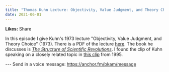 ```yaml
---
title: "Thomas Kuhn Lecture: Objectivity, Value Judgment, and Theory Choice (1973)"
date: 2021-06-01
---
```


**Likes:** Share

In this episode I give Kuhn's 1973 lecture "Objectivity, Value Judgment, and Theory Choice" (1973). There is a PDF of the lecture [here](http://joelvelasco.net/teaching/3330/kuhn-objectivity.pdf). The book he discusses is _[The Structure of Scientific Revolutions](https://amzn.to/34Cun7C)_. I found the clip of Kuhn speaking on a closely related topic in [this clip](https://amzn.to/34Cun7C) from 1995.

\--- Send in a voice message: https://anchor.fm/bkam/message
